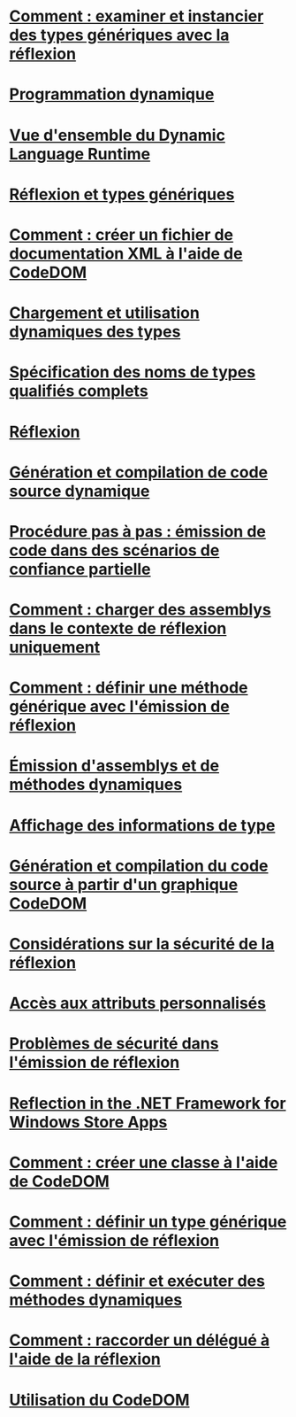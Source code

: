 # [Comment : examiner et instancier des types génériques avec la réflexion](how-to-examine-and-instantiate-generic-types-with-reflection.md)
# [Programmation dynamique](index.md)
# [Vue d'ensemble du Dynamic Language Runtime](dynamic-language-runtime-overview.md)
# [Réflexion et types génériques](reflection-and-generic-types.md)
# [Comment : créer un fichier de documentation XML à l'aide de CodeDOM](how-to-create-an-xml-documentation-file-using-codedom.md)
# [Chargement et utilisation dynamiques des types](dynamically-loading-and-using-types.md)
# [Spécification des noms de types qualifiés complets](specifying-fully-qualified-type-names.md)
# [Réflexion](reflection.md)
# [Génération et compilation de code source dynamique](dynamic-source-code-generation-and-compilation.md)
# [Procédure pas à pas : émission de code dans des scénarios de confiance partielle](walkthrough-emitting-code-in-partial-trust-scenarios.md)
# [Comment : charger des assemblys dans le contexte de réflexion uniquement](how-to-load-assemblies-into-the-reflection-only-context.md)
# [Comment : définir une méthode générique avec l'émission de réflexion](how-to-define-a-generic-method-with-reflection-emit.md)
# [Émission d'assemblys et de méthodes dynamiques](emitting-dynamic-methods-and-assemblies.md)
# [Affichage des informations de type](viewing-type-information.md)
# [Génération et compilation du code source à partir d'un graphique CodeDOM](generating-and-compiling-source-code-from-a-codedom-graph.md)
# [Considérations sur la sécurité de la réflexion](security-considerations-for-reflection.md)
# [Accès aux attributs personnalisés](accessing-custom-attributes.md)
# [Problèmes de sécurité dans l'émission de réflexion](security-issues-in-reflection-emit.md)
# [Reflection in the .NET Framework for Windows Store Apps](reflection-for-windows-store-apps.md)
# [Comment : créer une classe à l'aide de CodeDOM](how-to-create-a-class-using-codedom.md)
# [Comment : définir un type générique avec l'émission de réflexion](how-to-define-a-generic-type-with-reflection-emit.md)
# [Comment : définir et exécuter des méthodes dynamiques](how-to-define-and-execute-dynamic-methods.md)
# [Comment : raccorder un délégué à l'aide de la réflexion](how-to-hook-up-a-delegate-using-reflection.md)
# [Utilisation du CodeDOM](using-the-codedom.md)
